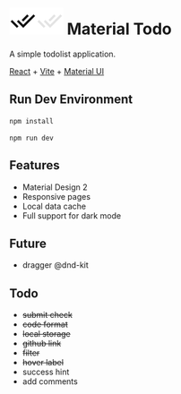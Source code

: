 # ![Logo light](./public/favicon-light.svg#gh-light-mode-only)![Logo dark](./public/favicon-dark.svg#gh-dark-mode-only) Material Todo 

A simple todolist application.

[React](https://react.dev/) + [Vite](https://vite.dev/) + [Material UI](https://mui.com/material-ui/)

## Run Dev Environment

```
npm install
```

```
npm run dev
```

## Features

- Material Design 2
- Responsive pages
- Local data cache
- Full support for dark mode


## Future
- dragger @dnd-kit

## Todo

- ~~submit check~~
- ~~code format~~
- ~~local storage~~
- ~~github link~~
- ~~filter~~
- ~~hover label~~
- success hint
- add comments
